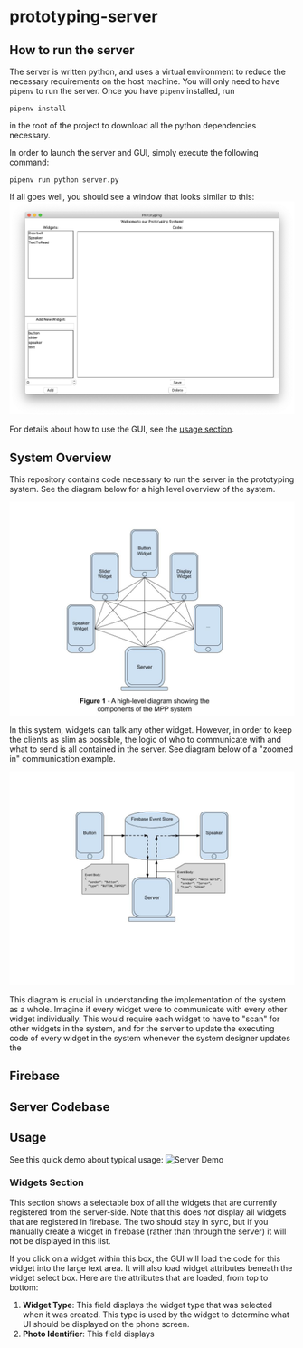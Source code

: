 # prototyping-server

## How to run the server

The server is written python, and uses a virtual environment to reduce the
necessary requirements on the host machine. You will only need to have 
`pipenv` to run the server. Once you have `pipenv` installed, run
```
pipenv install
```
in the root of the project to download all the python dependencies necessary.

In order to launch the server and GUI, simply execute the following command:
```
pipenv run python server.py
```

If all goes well, you should see a window that looks similar to this:
![Server Startup](./readme_resources/server_gui.png)

For details about how to use the GUI, see the [usage section](#usage).

## System Overview

This repository contains code necessary to run the server in the prototyping 
system. See the diagram below for a high level overview of the system.

![Star Architecture Diagram](./readme_resources/star_architecture_diagram.jpg)

In this system, widgets can talk any other widget. However, in order to keep the
clients as slim as possible, the logic of who to communicate with and what to 
send is all contained in the server. See diagram below of a "zoomed in" 
communication example.

![Event Diagram](./readme_resources/event_tracing.jpg)

This diagram is crucial in understanding the implementation of the system as a
whole. Imagine if every widget were to communicate with every other widget
individually. This would require each widget to have to "scan" for other 
widgets in the system, and for the server to update the executing code of
every widget in the system whenever the system designer updates the  

## Firebase

## Server Codebase

## Usage

See this quick demo about typical usage:
![Server Demo](./readme_resources/server-optimized.gif)

### Widgets Section

This section shows a selectable box of all the widgets that are currently 
registered from the server-side. Note that this does *not* display all 
widgets that are registered in firebase. The two should stay in sync, but
if you manually create a widget in firebase (rather than through the server)
it will not be displayed in this list.

If you click on a widget within this box, the GUI will load the code for this 
widget into the large text area. It will also load widget attributes beneath 
the widget select box. Here are the attributes that are loaded, from top to bottom:

1. **Widget Type**: This field displays the widget type that was selected when it was created.
  This type is used by the widget to determine what UI should be displayed on
  the phone screen.
2. **Photo Identifier**: This field displays